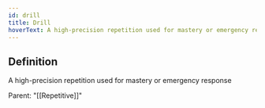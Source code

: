 ```yaml
---
id: drill
title: Drill
hoverText: A high-precision repetition used for mastery or emergency response
---
```


## Definition
A high-precision repetition used for mastery or emergency response

Parent: "[[Repetitive]]"